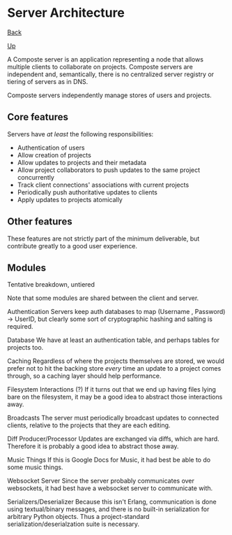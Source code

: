 # Server Architecture

[Back](index.md)

[Up](../index.md)

A Composte server is an application representing a node that allows multiple
clients to collaborate on projects. Composte servers are independent and,
semantically, there is no centralized server registry or tiering of servers as
in DNS.

Composte servers independently manage stores of users and projects.

## Core features

Servers have _at least_ the following responsibilities:

* Authentication of users
* Allow creation of projects
* Allow updates to projects and their metadata
* Allow project collaborators to push updates to the same project concurrently
* Track client connections' associations with current projects
* Periodically push authoritative updates to clients
* Apply updates to projects atomically

## Other features

These features are not strictly part of the minimum deliverable, but
contribute greatly to a good user experience.

## Modules

Tentative breakdown, untiered

Note that some modules are shared between the client and server.

Authentication
    Servers keep auth databases to map (Username , Password) -> UserID, but
    clearly some sort of cryptographic hashing and salting is required.

Database
    We have at least an authentication table, and perhaps tables for projects
    too.

Caching
    Regardless of where the projects themselves are stored, we would prefer
    not to hit the backing store _every_ time an update to a project comes
    through, so a caching layer should help performance.

Filesystem Interactions (?)
    If it turns out that we end up having files lying bare on the filesystem,
    it may be a good idea to abstract those interactions away.

Broadcasts
    The server must periodically broadcast updates to connected clients,
    relative to the projects that they are each editing.

Diff Producer/Processor
    Updates are exchanged via diffs, which are hard. Therefore it is probably
    a good idea to abstract those away.

Music Things
    If this is Google Docs for Music, it had best be able to do some music
    things.

Websocket Server
    Since the server probably communicates over websockets, it had best have a
    websocket server to communicate with.

Serializers/Deserializer
    Because this isn't Erlang, communication is done using textual/binary
    messages, and there is no built-in serialization for arbitrary Python
    objects. Thus a project-standard serialization/deserialzation suite is
    necessary.

